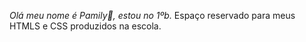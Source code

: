 *Olá meu nome é Pamily🥰, estou no 1ºb.*
Espaço reservado para meus HTMLS e CSS produzidos na escola.
